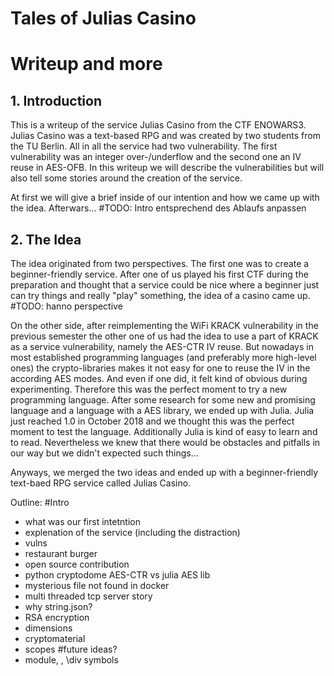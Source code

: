 # Tales of Julias Casino
# Writeup and more

## 1. Introduction

This is a writeup of the service Julias Casino from the CTF ENOWARS3. Julias Casino was a text-based RPG and was created by
two students from the TU Berlin. All in all the service had two vulnerability. The first vulnerability was an integer over-/underflow
and the second one an IV reuse in AES-OFB. In this writeup we will describe the vulnerabilities but will also tell some stories around
the creation of the service.

At first we will give a brief inside of our intention and how we came up with the idea. Afterwars...
#TODO: Intro entsprechend des Ablaufs anpassen


## 2. The Idea

The idea originated from two perspectives.
The first one was to create a beginner-friendly service. After one of us played his first CTF during the preparation and thought
that a service could be nice where a beginner just can try things and really "play" something, the idea of a casino came up. 
#TODO: hanno perspective


On the other side, after reimplementing the WiFi KRACK vulnerability in the previous semester
the other one of us had the idea to use a part of KRACK as a service vulnerability, namely the AES-CTR IV reuse. But nowadays in
most established programming languages (and preferably more high-level ones) the crypto-libraries makes it not easy
for one to reuse the IV in the according AES modes. And even if one did, it felt kind of obvious during experimenting.
Therefore this was the perfect moment  to try a new programming language. After some research for some new and promising language and
a language with a AES library, we ended up with Julia. Julia just reached 1.0 in October 2018 and we thought this was the perfect
moment to test the language. Additionally Julia is kind of easy to learn and to read. Nevertheless we knew that there would be
obstacles and pitfalls in our way but we didn't expected such things... 

Anyways, we merged the two ideas and ended up with a beginner-friendly text-baed RPG service called Julias Casino.








Outline:
#Intro
 - what was our first intetntion
 - explenation of the service (including the distraction)
 - vulns
 - restaurant burger
 - open source contribution
 - python cryptodome AES-CTR vs julia AES lib
 - mysterious file not found in docker
 - multi threaded tcp server story
 - why string.json?
 - RSA encryption
 - dimensions
 - cryptomaterial
 - scopes
#future ideas?
 - module, \, \div symbols

